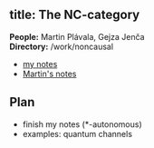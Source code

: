 title: The NC-category
---
**People:** Martin Plávala, Gejza Jenča    
**Directory:** /work/noncausal


* [my notes](PROJECT_nc/aj_nc.pdf)    
* [Martin's notes](PROJECT_nc/mp_nc.pdf)


## Plan

* finish my notes (\*-autonomous)       
* examples: quantum channels




